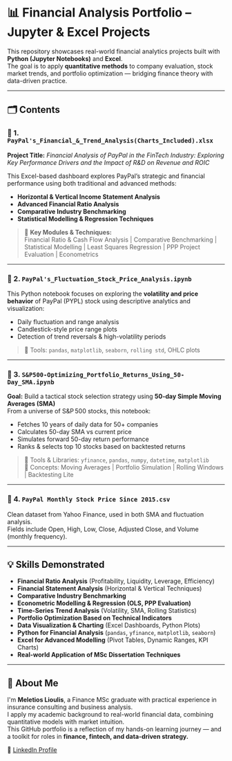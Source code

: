 # 📊 Financial Analysis Portfolio – Jupyter & Excel Projects

This repository showcases real-world financial analytics projects built with **Python (Jupyter Notebooks)** and **Excel**.  
The goal is to apply **quantitative methods** to company evaluation, stock market trends, and portfolio optimization — bridging finance theory with data-driven practice.

---

## 🗂️ Contents

### 📁 1. `PayPal's_Financial_&_Trend_Analysis(Charts_Included).xlsx`

**Project Title:** *Financial Analysis of PayPal in the FinTech Industry: Exploring Key Performance Drivers and the Impact of R&D on Revenue and ROIC*

This Excel-based dashboard explores PayPal’s strategic and financial performance using both traditional and advanced methods:
- **Horizontal & Vertical Income Statement Analysis**
- **Advanced Financial Ratio Analysis**
- **Comparative Industry Benchmarking**
- **Statistical Modelling & Regression Techniques**

> 📌 **Key Modules & Techniques:**  
Financial Ratio & Cash Flow Analysis | Comparative Benchmarking | Statistical Modelling | Least Squares Regression | PPP Project Evaluation | Econometrics

---

### 📁 2. `PayPal's_Fluctuation_Stock_Price_Analysis.ipynb`

This Python notebook focuses on exploring the **volatility and price behavior** of PayPal (PYPL) stock using descriptive analytics and visualization:
- Daily fluctuation and range analysis
- Candlestick-style price range plots
- Detection of trend reversals & high-volatility periods

> 📌 Tools: `pandas`, `matplotlib`, `seaborn`, `rolling std`, OHLC plots

---

### 📁 3. `S&P500-Optimizing_Portfolio_Returns_Using_50-Day_SMA.ipynb`

**Goal:** Build a tactical stock selection strategy using **50-day Simple Moving Averages (SMA)**  
From a universe of S&P 500 stocks, this notebook:
- Fetches 10 years of daily data for 50+ companies  
- Calculates 50-day SMA vs current price  
- Simulates forward 50-day return performance  
- Ranks & selects top 10 stocks based on backtested returns

> 📌 Tools & Libraries: `yfinance`, `pandas`, `numpy`, `datetime`, `matplotlib`  
> 📌 Concepts: Moving Averages | Portfolio Simulation | Rolling Windows | Backtesting Lite

---

### 📁 4. `PayPal Monthly Stock Price Since 2015.csv`

Clean dataset from Yahoo Finance, used in both SMA and fluctuation analysis.  
Fields include Open, High, Low, Close, Adjusted Close, and Volume (monthly frequency).

---

## 💡 Skills Demonstrated

- **Financial Ratio Analysis** (Profitability, Liquidity, Leverage, Efficiency)  
- **Financial Statement Analysis** (Horizontal & Vertical Techniques)  
- **Comparative Industry Benchmarking**  
- **Econometric Modelling & Regression (OLS, PPP Evaluation)**  
- **Time-Series Trend Analysis** (Volatility, SMA, Rolling Statistics)  
- **Portfolio Optimization Based on Technical Indicators**  
- **Data Visualization & Charting** (Excel Dashboards, Python Plots)  
- **Python for Financial Analysis** (`pandas`, `yfinance`, `matplotlib`, `seaborn`)  
- **Excel for Advanced Modelling** (Pivot Tables, Dynamic Ranges, KPI Charts)  
- **Real-world Application of MSc Dissertation Techniques**

---

## 👤 About Me

I'm **Meletios Lioulis**, a Finance MSc graduate with practical experience in insurance consulting and business analysis.  
I apply my academic background to real-world financial data, combining quantitative models with market intuition.  
This GitHub portfolio is a reflection of my hands-on learning journey — and a toolkit for roles in **finance, fintech, and data-driven strategy.**

🔗 [LinkedIn Profile](https://www.linkedin.com/in/meletios-lioulis)
